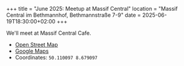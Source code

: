 +++
title = "June 2025: Meetup at Massif Central"
location = "Massif Central im Bethmannhof, Bethmannstraße 7-9"
date = 2025-06-19T18:30:00+02:00
+++

We'll meet at Massif Central Cafe.

- [Open Street Map](https://www.openstreetmap.org/node/11570251968#map=19/50.110095/8.679097)
- [Google Maps](https://maps.app.goo.gl/c6BFxpfwTDuYsbzY6)
- Coordinates: `50.110097 8.679097`
